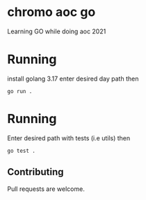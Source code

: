 # chromo aoc go
Learning GO while doing aoc 2021

# Running

install golang 3.17
enter desired day path then
```
go run .
```
# Running

Enter desired path with tests (i.e utils) then
```
go test .
```
## Contributing

Pull requests are welcome.

